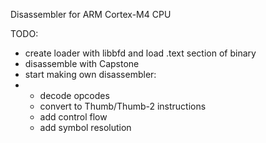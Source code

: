Disassembler for ARM Cortex-M4 CPU

TODO:
- create loader with libbfd and load .text section of binary
- disassemble with Capstone
- start making own disassembler:
- - decode opcodes
  - convert to Thumb/Thumb-2 instructions
  - add control flow
  - add symbol resolution
